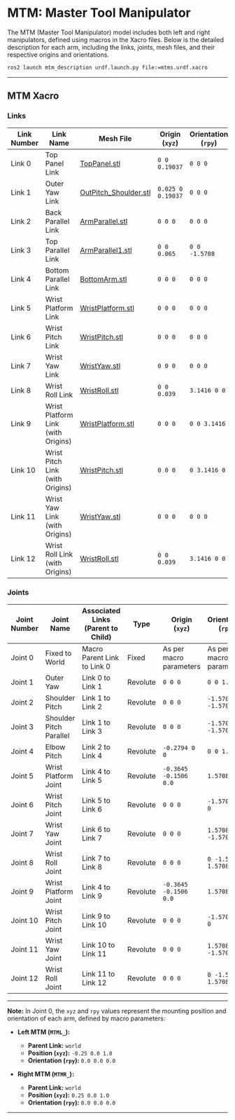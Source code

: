 # MTM: Master Tool Manipulator

The MTM (Master Tool Manipulator) model includes both left and right manipulators, defined using macros in the Xacro files. Below is the detailed description for each arm, including the links, joints, mesh files, and their respective origins and orientations.

```bash
ros2 launch mtm_description urdf.launch.py file:=mtms.urdf.xacro
```

---

## MTM Xacro

### Links

| Link Number | Link Name                           | Mesh File                                                    | Origin (`xyz`)       | Orientation (`rpy`)    |
|-------------|-------------------------------------|--------------------------------------------------------------|----------------------|------------------------|
| Link 0      | Top Panel Link                      | [TopPanel.stl](./meshes/TopPanel.stl)                        | `0 0 0.19037`        | `0 0 0`                |
| Link 1      | Outer Yaw Link                      | [OutPitch_Shoulder.stl](./meshes/OutPitch_Shoulder.stl)      | `0.025 0 0.19037`    | `0 0 0`                |
| Link 2      | Back Parallel Link                  | [ArmParallel.stl](./meshes/ArmParallel.stl)                  | `0 0 0`              | `0 0 0`                |
| Link 3      | Top Parallel Link                   | [ArmParallel1.stl](./meshes/ArmParallel1.stl)                | `0 0 0.065`          | `0 0 -1.5708`          |
| Link 4      | Bottom Parallel Link                | [BottomArm.stl](./meshes/BottomArm.stl)                      | `0 0 0`              | `0 0 0`                |
| Link 5      | Wrist Platform Link                 | [WristPlatform.stl](./meshes/WristPlatform.stl)              | `0 0 0`              | `0 0 0`                |
| Link 6      | Wrist Pitch Link                    | [WristPitch.stl](./meshes/WristPitch.stl)                    | `0 0 0`              | `0 0 0`                |
| Link 7      | Wrist Yaw Link                      | [WristYaw.stl](./meshes/WristYaw.stl)                        | `0 0 0`              | `0 0 0`                |
| Link 8      | Wrist Roll Link                     | [WristRoll.stl](./meshes/WristRoll.stl)                      | `0 0 0.039`          | `3.1416 0 0`           |
| Link 9      | Wrist Platform Link (with Origins)  | [WristPlatform.stl](./meshes/WristPlatform.stl)              | `0 0 0`              | `0 0 3.1416`           |
| Link 10     | Wrist Pitch Link (with Origins)     | [WristPitch.stl](./meshes/WristPitch.stl)                    | `0 0 0`              | `0 3.1416 0`           |
| Link 11     | Wrist Yaw Link (with Origins)       | [WristYaw.stl](./meshes/WristYaw.stl)                        | `0 0 0`              | `0 0 0`                |
| Link 12     | Wrist Roll Link (with Origins)      | [WristRoll.stl](./meshes/WristRoll.stl)                      | `0 0 0.039`          | `3.1416 0 0`           |

### Joints

| Joint Number  | Joint Name                | Associated Links (Parent to Child)        | Type      | Origin (`xyz`)           | Orientation (`rpy`)    |
|---------------|---------------------------|-------------------------------------------|-----------|--------------------------|------------------------|
| Joint 0       | Fixed to World            | Macro Parent Link to Link 0               | Fixed     | As per macro parameters  | As per macro parameters|
| Joint 1       | Outer Yaw                 | Link 0 to Link 1                          | Revolute  | `0 0 0`                  | `0 0 1.5708`           |
| Joint 2       | Shoulder Pitch            | Link 1 to Link 2                          | Revolute  | `0 0 0`                  | `-1.5708 -1.5708 0`    |
| Joint 3       | Shoulder Pitch Parallel   | Link 1 to Link 3                          | Revolute  | `0 0 0`                  | `-1.5708 -1.5708 0`    |
| Joint 4       | Elbow Pitch               | Link 2 to Link 4                          | Revolute  | `-0.2794 0 0`            | `0 0 1.5708`           |
| Joint 5       | Wrist Platform Joint      | Link 4 to Link 5                          | Revolute  | `-0.3645 -0.1506 0.0`    | `1.5708 0 0`           |
| Joint 6       | Wrist Pitch Joint         | Link 5 to Link 6                          | Revolute  | `0 0 0`                  | `-1.5708 0 0`          |
| Joint 7       | Wrist Yaw Joint           | Link 6 to Link 7                          | Revolute  | `0 0 0`                  | `1.5708 -1.5708 0`     |
| Joint 8       | Wrist Roll Joint          | Link 7 to Link 8                          | Revolute  | `0 0 0`                  | `0 -1.5708 1.5708`     |
| Joint 9       | Wrist Platform Joint      | Link 4 to Link 9                          | Revolute  | `-0.3645 -0.1506 0.0`    | `1.5708 0 0`           |
| Joint 10      | Wrist Pitch Joint         | Link 9 to Link 10                         | Revolute  | `0 0 0`                  | `-1.5708 0 0`          |
| Joint 11      | Wrist Yaw Joint           | Link 10 to Link 11                        | Revolute  | `0 0 0`                  | `1.5708 -1.5708 0`     |
| Joint 12      | Wrist Roll Joint          | Link 11 to Link 12                        | Revolute  | `0 0 0`                  | `0 -1.5708 1.5708`     |

---

**Note:** In Joint 0, the `xyz` and `rpy` values represent the mounting position and orientation of each arm, defined by macro parameters:

- **Left MTM (`MTML_`):**
  - **Parent Link:** `world`
  - **Position (`xyz`):** `-0.25 0.0 1.0`
  - **Orientation (`rpy`):** `0.0 0.0 0.0`

- **Right MTM (`MTMR_`):**
  - **Parent Link:** `world`
  - **Position (`xyz`):** `0.25 0.0 1.0`
  - **Orientation (`rpy`):** `0.0 0.0 0.0`

---
